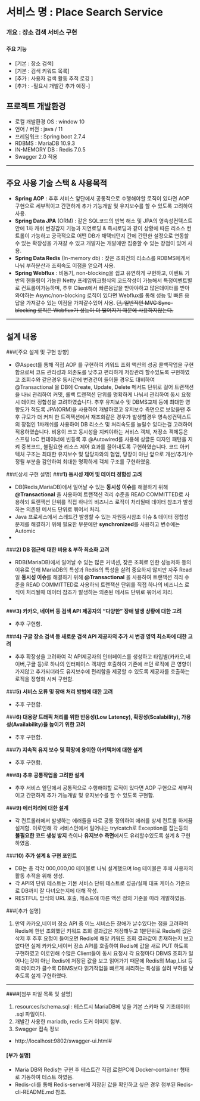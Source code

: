 # 서비스 명 : Place Search Service

### 개요 : 장소 검색 서비스 구현
###
#### 주요 기능
* [기본 : 장소 검색]
* [기본 : 검색 키워드 목록]
* [추가 : 사용자 검색 활동 추적 로깅 ]
* [추가 : -필요시 개발간 추가 예정-]

## 프로젝트 개발환경
- 로컬 개발환경 OS : window 10
- 언어 / 버전 : java / 11
- 프레임워크 : Spring boot 2.7.4
- RDBMS : MariaDB 10.9.3
- IN-MEMORY DB : Redis 7.0.5
- Swagger 2.0 적용
* * *
## 주요 사용 기술 스택 & 사용목적
- **Spring AOP**
 : 추후 서비스 앞단에서 공통적으로 수행해야할 로직이 있다면 AOP 구현으로 세부적이고 간편하게 추가 기능개발 및 유지보수를 할 수 있도록 고려하여 사용.
- **Spring Data JPA** (ORM) : 같은 SQL코드의 반복 해소 및 JPA의 영속성컨텍스트안에 1차 캐쉬 변경감지 기능과 지연로딩 & 즉시로딩과 같이 상황에 따른 리소스 컨트롤이 가능하고 궁극적으로
어떤 DB가 채택되던지 간에 간편한 설정으로 연동할 수 있는 확장성을 가져갈 수 있고 개발자는 개발에만 집중할 수 있는 장점이 있어 사용.
- **Spring Data Redis** (In-memory db) : 잦은 조회건의 리소스를 RDBMS에게서 나눠 부하분산과 조회속도 이점을 얻으려 사용. 
- **Spring Webflux** : 비동기, non-blocking을 쉽고 유연하게 구현하고, 이벤트 기반의 핸들링이 가능한 Netty 프레임워크형식의 코드작성이 가능해서 특정이벤트별로 컨트롤이가능하며,
추후 Client에서 빠른응답을 받아야하고 많은데이터를 받아와야하는 Async/non-blocking 로직이 있다면 Webflux를 통해 성능 및 빠른 응답을 가져갈수 있는 이점을 가져갈수있어 사용.
~~단, 일반적인 MVC Sync-blocking 로직은 Webflux가 성능이 더 떨어지기 때문에 사용하지않는다.~~  
* * *
## 설계 내용
###[주요 설계 및 구현 방향]

- @Aspect를 통해 직접 AOP 를 구현하여 키워드 조회 액션의 성공 콜백작업을 구현함으로써 코드 관리성과 의존도를 낮추고 편리하게 저장관리 할수있도록 구현하였고
조회수와 같은경우 동시간에 변경건이 들어올 경우도 대비하여 @Transactional 을 DB에 Create, Update, Delete 메서드 단위로 걸어 트랜잭션을 나눠 관리하여 커밋, 롤백 트랜잭션 단위를 명확하게 나눠서  관리하여 동시 요청시 데이터 정합성을 고려하였습니다.
추후 유지보수 및 DBMS교체 등에 최대한 영향도가 적도록 JPA(ORM)을 사용하여 개발하였고 유지보수 측면으로 보았을땐 추후 규모가 더 커져 한 트랙잭션에서 재조회같은 경우가 발생할경우 영속성컨텍스트의 장점인 1차캐쉬를 사용하여 DB 리소스 및 처리속도를 늘릴수 있다는걸 고려하여 적용하였습니다.
비용이 크고 동시성을 지켜야하는 서비스 객체, 저장소 객체등은 스프링 IoC 컨테이너에 빈등록 후 @Autowired를 사용해 싱글톤 디자인 패턴을 지켜 중복코드, 불필요한 리소스 제어 효과를 끌어내도록 구현하였습니다.
코드 아키텍처 구조는 최대한 유지보수 및 담당자와의 협업, 당장이 아닌 앞으로 개선/추가/수정될 부분을 감안하여 최대한 명확하게 객체 구조를 구현하였음.

###[상세 구현 설명]
###**1) 동시성 제어 및 데이터 정합성 고려**

- DB(Redis,MariaDB)에서 일어날 수 있는 **동시성 이슈**를 해결하기 위해 **@Transactional** 을 사용하여 트랜잭션 격리 수준을 READ COMMITTED로 사용하되 트랜잭션 단위를 직접
하나의 비즈니스 로직이 처리될때 데이터 참조가 발생하는 의존된 메서드 단위로 묶어서 처리.
- Java 프로세스에서 스레드간 발생할 수 있는 자원동시참조 이슈 & 데이터 정합성 문제를 해결하기 위해 필요한 부분에만 **synchronized**를 사용하고 변수에는 Automic
- 
###**2) DB 접근에 대한 비용 & 부하 최소화 고려**
- RDB(MariaDB)에서 일어날 수 있는 많은 커넥션, 잦은 조회로 인한 성능저하 등의 이유로 인해 MariaDB의 특성과 Redis의 특성을 살려 중요하지 않지만 자주 Read 일 **동시성 이슈**를 해결하기 위해 **@Transactional** 을 사용하여 트랜잭션 격리 수준을 READ COMMITTED로 사용하되 트랜잭션 단위를 직접
  하나의 비즈니스 로직이 처리될때 데이터 참조가 발생하는 의존된 메서드 단위로 묶어서 처리.
- 
###**3) 카카오, 네이버 등 검색 API 제공자의 “다양한” 장애 발생 상황에 대한 고려**

- 추후 구현함.

###**4) 구글 장소 검색 등 새로운 검색 API 제공자의 추가 시 변경 영역 최소화에 대한 고려**
- 추후 확장성을 고려하여 각 API제공자의 인터페이스를 생성하고 타입별(카카오,네이버,구글 등)로 하나의 인터페이스 객체만 호출하여 기존에 쓰던 로직에 큰 영향이 가지않고 추가되더라도 유지보수에 편리함을 제공할 수 있도록
  제공자를 호출하는 로직을 정형화 시켜 구현함.

###**5) 서비스 오류 및 장애 처리 방법에 대한 고려**
- 추후 구현함.

###**6) 대용량 트래픽 처리를 위한 반응성(Low Latency), 확장성(Scalability), 가용성(Availability)을 높이기 위한 고려**
- 추후 구현함.

###**7) 지속적 유지 보수 및 확장에 용이한 아키텍처에 대한 설계**
- 추후 구현함.

###**8) 추후 공통작업을 고려한 설계**
- 추후 서비스 앞단에서 공통적으로 수행해야할 로직이 있다면 AOP 구현으로 세부적이고 간편하게 추가 기능개발 및 유지보수를 할 수 있도록 구현함.

###**9) 에러처리에 대한 설계**
- 각 컨트롤러에서 발생하는 에러들을 따로 공통 정의하여 에러를 상세 컨트롤 하게끔 설계함. 이로인해 각 서비스안에서 일어나는 try/catch로 Exception를 잡는등의
**불필요한 코드 생성 방지** 측이나 **유지보수 측면**에서도 유리할수있도록 설계 & 구현하였음.

###**10) 추가 설계 & 구현 포인트**
- DB는 총 각각 000,000,00 테이블로 나눠 설계했으며 log 테이블은 후에 사용자의 활동 추적을 위해 생성.
- 각 API의 단위 테스트는 기본 서비스 단위 테스트로 성공/실패 대표 케이스 기준으로 DB까지 잘 다녀오는지에 대해 작성.
- RESTFUL 방식의 URL 호출, 메소드에 따른 액션 정의 기준을 따라 개발하였음.
  
  


###[추가 설명]
1) 만약 카카오,네이버 장소 API 중 어느 서비스든 장애가 날수있다는 점을 고려하여 Redis에 한번 조회했던 키워드 조회 결과값은 저장해두고 1분단위로 Redis에 값은 삭제 후 추후 요청이 들어오면
Redis에 해당 키워드 조회 결과값이 존재하는지 보고 없다면 실제 카카오,네이버 장소 API를 호출하여 Redis에 값을 새로 PUT 하도록 구현하였고 이로인해 수많은 Client들이 동시 요청시 각 요청마다
DBMS 조회가 일어나는것이 아닌 Redis에 저장된 값을 보고 읽어가기 때문에 Redis의 Map,List 등의 데이터가 클수록 DBMS보다 읽기작업을 빠르게 처리하는 특성을 살려 부하를 낮추도록 설계 구현하였다.
* * *
####[첨부 파일 목록 및 설명]
1. resources/schema.sql : 테스트시 MariaDB에 넣을 기본 스키마 및 기초데이터 .sql 파일이다.
2. 개발간 사용한 mariadb, redis 도커 이미지 첨부.
3. Swagger 접속 정보
- http://localhost:9802/swagger-ui.html#

#### [부가 설명]
- Maria DB와 Redis는 구현 후 테스트간 직접 로컬PC에 Docker-container 형태로 기동하여 테스트 하였음.
- Redis-cli를 통해 Redis-server에 저장된 값을 확인하고 싶은 경우 첨부된 Redis-cli-README.md 참조.